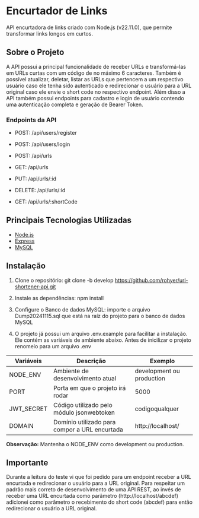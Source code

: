 # Encurtador de Links

API encurtadora de links criado com Node.js (v22.11.0), que permite transformar links longos em curtos.

## Sobre o Projeto

A API possui a principal funcionalidade de receber URLs e transformá-las em URLs curtas com um código de no máximo 6 caracteres. Também é possível atualizar, deletar, listar as URLs que pertencem a um respectivo usuário caso ele tenha sido autenticado e redirecionar o usuário para a URL original caso ele envie o short code no respectivo endpoint.
Além disso a API também possui endpoints para cadastro e login de usuário contendo uma autenticação completa e geração de Bearer Token.

### Endpoints da API
- POST: /api/users/register
- POST: /api/users/login

- POST: /api/urls
- GET: /api/urls
- PUT: /api/urls/:id
- DELETE: /api/urls/:id
- GET: /api/urls/:shortCode

## Principais Tecnologias Utilizadas

- [Node.js](https://nodejs.org/)
- [Express](https://expressjs.com/)
- [MySQL](https://www.mysql.com/)

## Instalação

1. Clone o repositório: git clone -b develop https://github.com/rohyer/url-shortener-api.git

2. Instale as dependências: npm install

3. Configure o Banco de dados MySQL: importe o arquivo Dump20241115.sql que está na raíz do projeto para o banco de dados MySQL

4. O projeto já possui um arquivo .env.example para facilitar a instalação. Ele contém as variáveis de ambiente abaixo. Antes de inicilizar o projeto renomeio para um arquivo .env

| Variáveis  | Descrição                                     | Exemplo                   |
|------------|-----------------------------------------------|---------------------------|
| NODE_ENV   | Ambiente de desenvolvimento atual             | development ou production |
| PORT       | Porta em que o projeto irá rodar              | 5000                      |
| JWT_SECRET | Código utilizado pelo módulo jsonwebtoken     | codigoqualquer            |
| DOMAIN     | Domínio utilizado para compor a URL encurtada | http://localhost/         |
 

 **Observação:** Mantenha o NODE_ENV como development ou production.

## Importante

Durante a leitura do teste vi que foi pedido para um endpoint receber a URL encurtada e redirecionar o usuário para a URL original. Para respeitar um padrão mais correto de desenvolvimento de uma API REST, ao invés de receber uma URL encurtada como parâmetro (http://localhost/abcdef) adicionei como parâmetro o recebimento do short code (abcdef) para então redirecionar o usuário a URL original.
